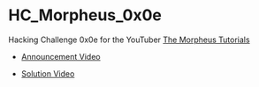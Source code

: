 # HC_Morpheus_0x0e

Hacking Challenge 0x0e for the YouTuber [The Morpheus Tutorials](https://www.youtube.com/channel/UCLGY6_j7kZfA1dmmjR1J_7w)

- [Announcement Video](https://www.youtube.com)

- [Solution Video](https://www.youtube.com/)
